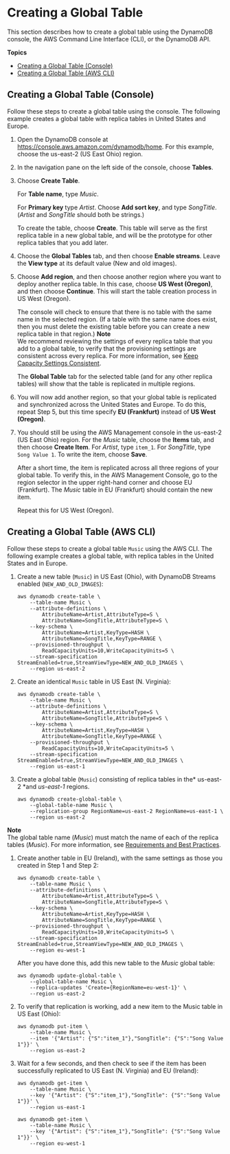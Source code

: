 # Creating a Global Table<a name="globaltables.tutorial"></a>

This section describes how to create a global table using the DynamoDB console, the AWS Command Line Interface \(CLI\), or the DynamoDB API\. 

**Topics**
+ [Creating a Global Table \(Console\)](#creategt_console)
+ [Creating a Global Table \(AWS CLI\)](#creategt_cli)

## Creating a Global Table \(Console\)<a name="creategt_console"></a>

Follow these steps to create a global table using the console\. The following example creates a global table with replica tables in United States and Europe\.

1. Open the DynamoDB console at [https://console\.aws\.amazon\.com/dynamodb/home](https://console.aws.amazon.com/dynamodb/home)\. For this example, choose the us\-east\-2 \(US East Ohio\) region\.

1. In the navigation pane on the left side of the console, choose **Tables**\.

1. Choose **Create Table**\. 

   For **Table name**, type *Music*\. 

   For **Primary key** type *Artist*\. Choose **Add sort key**, and type *SongTitle*\. \(*Artist* and *SongTitle* should both be strings\.\)

   To create the table, choose **Create**\. This table will serve as the first replica table in a new global table, and will be the prototype for other replica tables that you add later\.

1. Choose the **Global Tables** tab, and then choose **Enable streams**\. Leave the **View type** at its default value \(New and old images\)\. 

1. Choose **Add region**, and then choose another region where you want to deploy another replica table\. In this case, choose **US West \(Oregon\)**, and then choose **Continue**\. This will start the table creation process in US West \(Oregon\)\.

   The console will check to ensure that there is no table with the same name in the selected region\. \(If a table with the same name does exist, then you must delete the existing table before you can create a new replica table in that region\.\)
**Note**  
We recommend reviewing the settings of every replica table that you add to a global table, to verify that the provisioning settings are consistent across every replica\. For more information, see [Keep Capacity Settings Consistent](globaltables_reqs_bestpractices.md#globaltables_reqs_bestpractices.tables.consistent-settings)\. 

    The **Global Table** tab for the selected table \(and for any other replica tables\) will show that the table is replicated in multiple regions\. 

1. You will now add another region, so that your global table is replicated and synchronized across the United States and Europe\. To do this, repeat Step 5, but this time specify **EU \(Frankfurt\)** instead of **US West \(Oregon\)**\.

1. You should still be using the AWS Management console in the us\-east\-2 \(US East Ohio\) region\. For the *Music* table, choose the **Items** tab, and then choose **Create Item**\. For *Artist*, type `item_1`\. For *SongTitle*, type `Song Value 1`\. To write the item, choose **Save**\.

   After a short time, the item is replicated across all three regions of your global table\. To verify this, in the AWS Management Console, go to the region selector in the upper right\-hand corner and choose EU \(Frankfurt\)\. The *Music* table in EU \(Frankfurt\) should contain the new item\.

   Repeat this for US West \(Oregon\)\.

## Creating a Global Table \(AWS CLI\)<a name="creategt_cli"></a>

Follow these steps to create a global table `Music` using the AWS CLI\. The following example creates a global table, with replica tables in the United States and in Europe\.

1. Create a new table \(`Music`\) in US East \(Ohio\), with DynamoDB Streams enabled \(`NEW_AND_OLD_IMAGES`\):

   ```
   aws dynamodb create-table \
       --table-name Music \
       --attribute-definitions \
           AttributeName=Artist,AttributeType=S \
           AttributeName=SongTitle,AttributeType=S \
       --key-schema \
           AttributeName=Artist,KeyType=HASH \
           AttributeName=SongTitle,KeyType=RANGE \
       --provisioned-throughput \
           ReadCapacityUnits=10,WriteCapacityUnits=5 \
       --stream-specification StreamEnabled=true,StreamViewType=NEW_AND_OLD_IMAGES \
       --region us-east-2
   ```

1. Create an identical `Music` table in US East \(N\. Virginia\):

   ```
   aws dynamodb create-table \
       --table-name Music \
       --attribute-definitions \
           AttributeName=Artist,AttributeType=S \
           AttributeName=SongTitle,AttributeType=S \
       --key-schema \
           AttributeName=Artist,KeyType=HASH \
           AttributeName=SongTitle,KeyType=RANGE \
       --provisioned-throughput \
           ReadCapacityUnits=10,WriteCapacityUnits=5 \
       --stream-specification StreamEnabled=true,StreamViewType=NEW_AND_OLD_IMAGES \
       --region us-east-1
   ```

1. Create a global table \(`Music`\) consisting of replica tables in the* us\-east\-2 *and *us\-east\-1* regions\.

   ```
   aws dynamodb create-global-table \
       --global-table-name Music \
       --replication-group RegionName=us-east-2 RegionName=us-east-1 \
       --region us-east-2
   ```
**Note**  
 The global table name \(*Music*\) must match the name of each of the replica tables \(*Music*\)\. For more information, see [Requirements and Best Practices](globaltables_reqs_bestpractices.md)\. 

1. Create another table in EU \(Ireland\), with the same settings as those you created in Step 1 and Step 2:

   ```
   aws dynamodb create-table \
       --table-name Music \
       --attribute-definitions \
           AttributeName=Artist,AttributeType=S \
           AttributeName=SongTitle,AttributeType=S \
       --key-schema \
           AttributeName=Artist,KeyType=HASH \
           AttributeName=SongTitle,KeyType=RANGE \
       --provisioned-throughput \
           ReadCapacityUnits=10,WriteCapacityUnits=5 \
       --stream-specification StreamEnabled=true,StreamViewType=NEW_AND_OLD_IMAGES \
       --region eu-west-1
   ```

   After you have done this, add this new table to the *Music* global table:

   ```
   aws dynamodb update-global-table \
       --global-table-name Music \
       --replica-updates 'Create={RegionName=eu-west-1}' \
       --region us-east-2
   ```

1. To verify that replication is working, add a new item to the Music table in US East \(Ohio\):

   ```
   aws dynamodb put-item \
       --table-name Music \
       --item '{"Artist": {"S":"item_1"},"SongTitle": {"S":"Song Value 1"}}' \
       --region us-east-2
   ```

1. Wait for a few seconds, and then check to see if the item has been successfully replicated to US East \(N\. Virginia\) and EU \(Ireland\):

   ```
   aws dynamodb get-item \
       --table-name Music \
       --key '{"Artist": {"S":"item_1"},"SongTitle": {"S":"Song Value 1"}}' \
       --region us-east-1
   ```

   ```
   aws dynamodb get-item \
       --table-name Music \
       --key '{"Artist": {"S":"item_1"},"SongTitle": {"S":"Song Value 1"}}' \
       --region eu-west-1
   ```